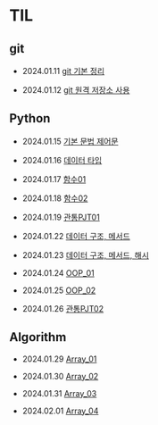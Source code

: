 # TIL

## git
- 2024.01.11 [git 기본 정리](./git/2024.01.11_git_base.md)    

- 2024.01.12 [git 원격 저장소 사용](./git/2024.01.12_git_remote.md)    

## Python
- 2024.01.15 [기본 문법 제어문](./git/2024.01.15_Program.md)    

- 2024.01.16 [데이터 타입](./git/2024.01.16_Python02.md)    

- 2024.01.17 [함수01](./git/2024.01.17_Function.md)    

- 2024.01.18 [함수02](./git/2024.01.18_Function2.md)

- 2024.01.19 [관통PJT01](./git/2024.01.19_PJT01.md)

- 2024.01.22 [데이터 구조, 메서드](./git/2024.01.22_Data_Structure.md)

- 2024.01.23 [데이터 구조, 메서드, 해시](./git/2024.01.23_Data_Structure02.md)

- 2024.01.24 [OOP_01](./git/2024.01.24_OOP01.md)

- 2024.01.25 [OOP_02](./git/2024.01.25_OOP02.md)

- 2024.01.26 [관통PJT02](./git/2024.01.26_PJT02.md)

## Algorithm
- 2024.01.29 [Array_01](./git/2024.01.29_Array01.md)

- 2024.01.30 [Array_02](./git/2024.01.30_Array02.md)

- 2024.01.31 [Array_03](./git/2024.01.31_Array03.md)

- 2024.02.01 [Array_04](./git/2024.02.01_Array04.md)